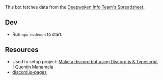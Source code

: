This bot fetches data from the [Deepwoken Info Team's Spreadsheet](https://airtable.com/appOSoHLSj03cve6K/shrghZBbNT1TI8Yvl/tblgeDrEMx0r1WW2G/viwbYq5lzz7ueNOOa?blocks=hide).

## Dev

-   Run `npx nodemon` to start.

## Resources

-   Used to setup project: [Make a discord bot using Discord.js & Typescript | Quentin Manamela](https://medium.com/@qkotsedi/make-a-discord-bot-using-discord-js-typescript-321034cf9e5e)
-   [discord.js-pages](https://github.com/MrZillaGold/discord.js-pages)
